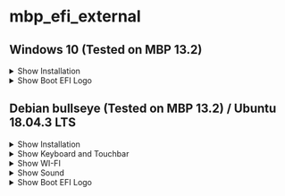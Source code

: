 # mbp_efi_external

## Windows 10 (Tested on MBP 13.2)

<details>
<summary>Show Installation</summary>

### Installation
**[1]** **Download** latest bootcamp drivers

![bootcamp drivers](https://raw.githubusercontent.com/manuMatnez/mbp_efi_external/master/images_tutorial/windows/drivers.png)

**[2]** **Create a Virtual Machine** (VirtualBox, Parallels, ...) or **use an existent Windows**

**[3]** Get [Rufus](https://rufus.ie "Rufus") (free) or [WinToUSB](https://www.easyuefi.com/wintousb/ "WinToUSB") (paid, free if you use Windows 10 HOME)

**[4a]** **[Using Rufus]** Select your **usb drive**, **Windows 10 iso** and a **GPT partition scheme**

![rufus example windows to go](https://raw.githubusercontent.com/manuMatnez/mbp_efi_external/master/images_tutorial/windows/rufus/windows-to-go-15.png)

**[4.1b]** **[Using WinToUSB]** Select your **usb drive** and **GPT for UEFI**

![wintousb gpt 4 uefi](https://raw.githubusercontent.com/manuMatnez/mbp_efi_external/master/images_tutorial/windows/wintousb/partitionscheme.png)

**[4.2b]** **[Using WinToUSB]** Check if it is all ok and select **legacy** installation mode

![wintousb legacy installation](https://raw.githubusercontent.com/manuMatnez/mbp_efi_external/master/images_tutorial/windows/wintousb/legacy.png)

**[5]** When it is finished, restart your system with your usb plugged and alt key pressed

**[6]** Maybe your keyboard and trackpad won't work untill bootcamp drivers are installed

</details>

<details>
<summary>Show Boot EFI Logo</summary>

### Boot EFI Logo

**[1]** **Download** [windows.png](https://raw.githubusercontent.com/manuMatnez/mbp_efi_external/master/EFI_ICONS/windows.png "Windows logo") or draw your own

**[2]** Rename **windows.png** to **.VolumeIcon.icns** and place the icon in the root of your efi partition

**The icon will be in the root of your EFI partition**

</details>

## Debian bullseye (Tested on MBP 13.2) / Ubuntu 18.04.3 LTS

<details>
<summary>Show Installation</summary>

### Installation
**[1]** **Create an EFI Virtual Machine** (VirtualBox, Parallels, ...)

**Virtualbox**

![vbox](https://raw.githubusercontent.com/manuMatnez/mbp_efi_external/master/images_tutorial/debian/vboxefi.png)

**Parallels**

![parallels](https://raw.githubusercontent.com/manuMatnez/mbp_efi_external/master/images_tutorial/debian/parallelsefi.png)

**[2]** Run and **install your Debian on your external usb drive** (not the internal)

**[3]** **Force UEFI installation**

![force_uefi](https://raw.githubusercontent.com/manuMatnez/mbp_efi_external/master/images_tutorial/debian/force_uefi.png)

**[4]** Choose **install grub on the external drive**

**[6,6,7,8] NOT UBUNTU**

**[5]** [NOT UBUNTU] Restart and choose: **Advanced options...** -> **Debian... (Recovery Mode)**

![grub](https://raw.githubusercontent.com/manuMatnez/mbp_efi_external/master/images_tutorial/debian/grub.png)

**[6]** Type your password and then
```
dpkg-reconfigure grub-efi-amd64
```

**[7]** When prompted if *force extra installation to the EFI removable media path* **Choose YES**

![efi](https://raw.githubusercontent.com/manuMatnez/mbp_efi_external/master/images_tutorial/debian/efi.png)

**[8]** When prompted if the NVRAM should be updated **Choose NO**
</details>

<details>
<summary>Show Keyboard and Touchbar</summary>

### Keyboard and Touchbar

#### [A] DKMS module (Debian & co)

**[1A]** As root, do the following (all MacBook's and MacBook Pro's except MacBook8,1 (2015)):
```
echo -e "\n# applespi\napplespi\nspi_pxa2xx_platform\nintel_lpss_pci" >> /etc/initramfs-tools/modules
```

**[1B]** If you're on a MacBook8,1 (2015):
```
echo -e "\n# applespi\napplespi\nspi_pxa2xx_platform\nspi_pxa2xx_pci" >> /etc/initramfs-tools/modules
```

**[2]** For all Macbook's and Macbook Pro's:

```
apt install dkms
git clone https://github.com/roadrunner2/macbook12-spi-driver.git /usr/src/applespi-0.1
dkms install -m applespi -v 0.1
```

**If dkms doesn't work try /sbin/dkms**

**If you can't clone latest https://github.com/roadrunner2/macbook12-spi-driver.git, try: https://github.com/manuMatnez/macbook12-spi-driver.git**

#### [B] Akmods module (RPM Fusion / Red Hat & co)

You can build the akmod package from this repository:

https://pagure.io/fedora-macbook12-spi-driver-kmod

Or use this [copr repository](https://copr.fedorainfracloud.org/coprs/meeuw/macbook12-spi-driver-kmod/):
```
dnf copr enable meeuw/macbook12-spi-driver-kmod

dnf install macbook12-spi-driver-kmod
```
</details>

<details>
<summary>Show WI-FI</summary>

### WI-FI

**[1]** **Download** [brcmfmac43602-pcie.txt](https://raw.githubusercontent.com/manuMatnez/mbp_efi_external/master/linux_wifi/brcmfmac43602-pcie.txt "brcmfmac43602-pcie")

**[2]** Open and edit **brcmfmac43602-pcie.txt**, you will see: macaddr=**xx:xx:xx:xx:xx:xx**. For usage You have to replace it with the macaddress of your device

**[3]** Save **brcmfmac43602-pcie.txt** and move it to **/lib/firmware/brcm**

</details>

<details>
<summary>Show Sound</summary>

### Sound

**fedora package install**
```
dnf install wget make gcc kernel-devel
```

**ubuntu / debian package install**  
```
apt install wget make gcc linux-headers-generic
```
**build driver**  
```
git clone https://github.com/leifliddy/snd_hda_macbookpro.git  
cd snd_hda_macbookpro/
./install.cirrus.driver.sh
reboot
```

**If you can't clone https://github.com/leifliddy/snd_hda_macbookpro.git, try: https://github.com/manuMatnez/snd_hda_macbookpro.git**

</details>

<details>
<summary>Show Boot EFI Logo</summary>

### Boot EFI Logo

**[1]** **Download** [linux_debian.png](https://raw.githubusercontent.com/manuMatnez/mbp_efi_external/master/EFI_ICONS/linux_debian.png "Debian logo") or draw your own

**[2]** Rename **linux_debian.png** to **.VolumeIcon.icns** and place the icon here: **/boot/efi/.VolumeIcon.icns**

**The icon will be in your EFI partition**

</details>
